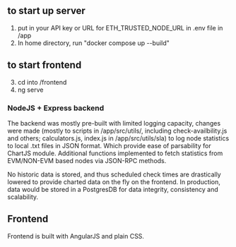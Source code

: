 ﻿## to start up server
1. put in your API key or URL for ETH_TRUSTED_NODE_URL in .env file in /app
2. In home directory, run "docker compose up --build"

## to start frontend
3. cd into /frontend
3. ng serve

### NodeJS + Express backend
The backend was mostly pre-built with limited logging capacity, changes were made
(mostly to scripts in /app/src/utils/, including check-availbility.js and others; calculators.js, index.js in /app/src/utils/sla)
to log node statistics to local .txt files in JSON format. Which provide ease of parsability for ChartJS module.
Additional functions implemented to fetch statistics from EVM/NON-EVM based nodes via JSON-RPC methods.

No historic data is stored, and thus scheduled check times are drastically lowered to provide charted data on the fly on the frontend.
In production, data would be stored in a PostgresDB for data integrity, consistency and scalability.

## Frontend
Frontend is built with AngularJS and plain CSS.



